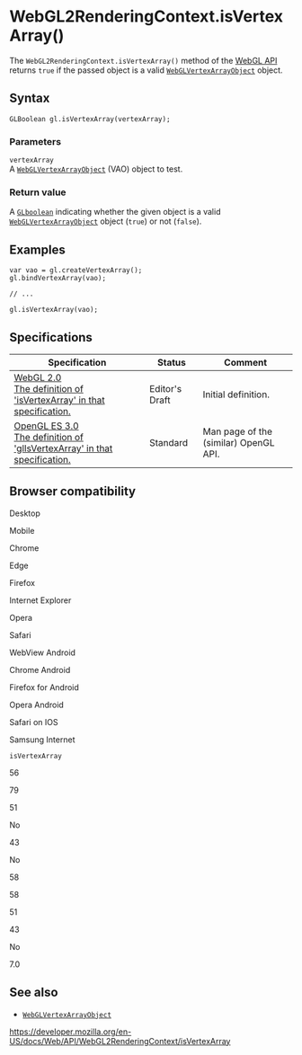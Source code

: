 WebGL2RenderingContext.isVertexArray()
======================================

The `WebGL2RenderingContext.isVertexArray()` method of the [WebGL API](../webgl_api) returns `true` if the passed object is a valid [`WebGLVertexArrayObject`](../webglvertexarrayobject) object.

Syntax
------

    GLBoolean gl.isVertexArray(vertexArray);

### Parameters

`vertexArray`  
A [`WebGLVertexArrayObject`](../webglvertexarrayobject) (VAO) object to test.

### Return value

A [`GLboolean`](../webgl_api/types) indicating whether the given object is a valid [`WebGLVertexArrayObject`](../webglvertexarrayobject) object (`true`) or not (`false`).

Examples
--------

    var vao = gl.createVertexArray();
    gl.bindVertexArray(vao);

    // ...

    gl.isVertexArray(vao);

Specifications
--------------

<table><thead><tr class="header"><th>Specification</th><th>Status</th><th>Comment</th></tr></thead><tbody><tr class="odd"><td><a href="https://www.khronos.org/registry/webgl/specs/latest/2.0/#3.7.17">WebGL 2.0<br />
<span class="small">The definition of 'isVertexArray' in that specification.</span></a></td><td><span class="spec-ed">Editor's Draft</span></td><td>Initial definition.</td></tr><tr class="even"><td><a href="https://www.khronos.org/opengles/sdk/docs/man3/html/glIsVertexArray.xhtml">OpenGL ES 3.0<br />
<span class="small">The definition of 'glIsVertexArray' in that specification.</span></a></td><td><span class="spec-standard">Standard</span></td><td>Man page of the (similar) OpenGL API.</td></tr></tbody></table>

Browser compatibility
---------------------

Desktop

Mobile

Chrome

Edge

Firefox

Internet Explorer

Opera

Safari

WebView Android

Chrome Android

Firefox for Android

Opera Android

Safari on IOS

Samsung Internet

`isVertexArray`

56

79

51

No

43

No

58

58

51

43

No

7.0

See also
--------

-   [`WebGLVertexArrayObject`](../webglvertexarrayobject)

<a href="https://developer.mozilla.org/en-US/docs/Web/API/WebGL2RenderingContext/isVertexArray" class="_attribution-link">https://developer.mozilla.org/en-US/docs/Web/API/WebGL2RenderingContext/isVertexArray</a>
